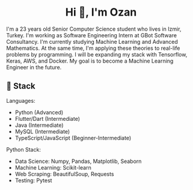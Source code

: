 <h1 align="center">Hi 👋, I'm Ozan</h1>

I'm a 23 years old Senior Computer Science student who lives in Izmir, Turkey. I'm working as Software Engineering Intern at GBot Software Consultancy. I'm currently studying Machine Learning and Advanced Mathematics. At the same time, I'm applying these theories to real-life problems by programming. I will be expanding my stack with Tensorflow, Keras, AWS, and Docker. My goal is to become a Machine Learning Engineer in the future.

## 🔨 Stack 

Languages:
- Python (Advanced)
- Flutter/Dart (Intermediate)
- Java (Intermediate)
- MySQL (Intermediate)
- TypeScript/JavaScript (Beginner-Intermediate)

Python Stack:
- Data Science: Numpy, Pandas, Matplotlib, Seaborn
- Machine Learning: Scikit-learn
- Web Scraping: BeautifulSoup, Requests
- Testing: Pytest
